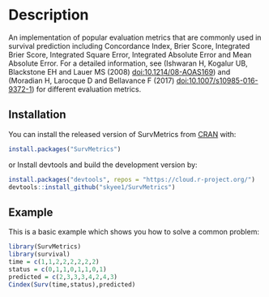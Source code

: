 
# Description

An implementation of popular evaluation metrics that are commonly used in survival prediction 
  including Concordance Index, Brier Score, Integrated Brier Score, 
  Integrated Square Error, Integrated Absolute Error and Mean Absolute Error.
  For a detailed information, see (Ishwaran H, Kogalur UB, Blackstone EH and Lauer MS (2008) [doi:10.1214/08-AOAS169](https://doi.org/10.1214/08-AOAS169)) and
  (Moradian H, Larocque D and Bellavance F (2017) [doi:10.1007/s10985-016-9372-1](https://doi.org/10.1007/s10985-016-9372-1)) for different evaluation metrics.

## Installation

You can install the released version of SurvMetrics from [CRAN](https://CRAN.R-project.org) with:

``` r
install.packages("SurvMetrics")
```
or Install devtools and build the development version by:
``` r
install.packages("devtools", repos = "https://cloud.r-project.org/")
devtools::install_github("skyee1/SurvMetrics")
```

## Example

This is a basic example which shows you how to solve a common problem:

``` r
library(SurvMetrics)
library(survival)
time = c(1,1,2,2,2,2,2,2)
status = c(0,1,1,0,1,1,0,1)
predicted = c(2,3,3,3,4,2,4,3)
Cindex(Surv(time,status),predicted)
```

